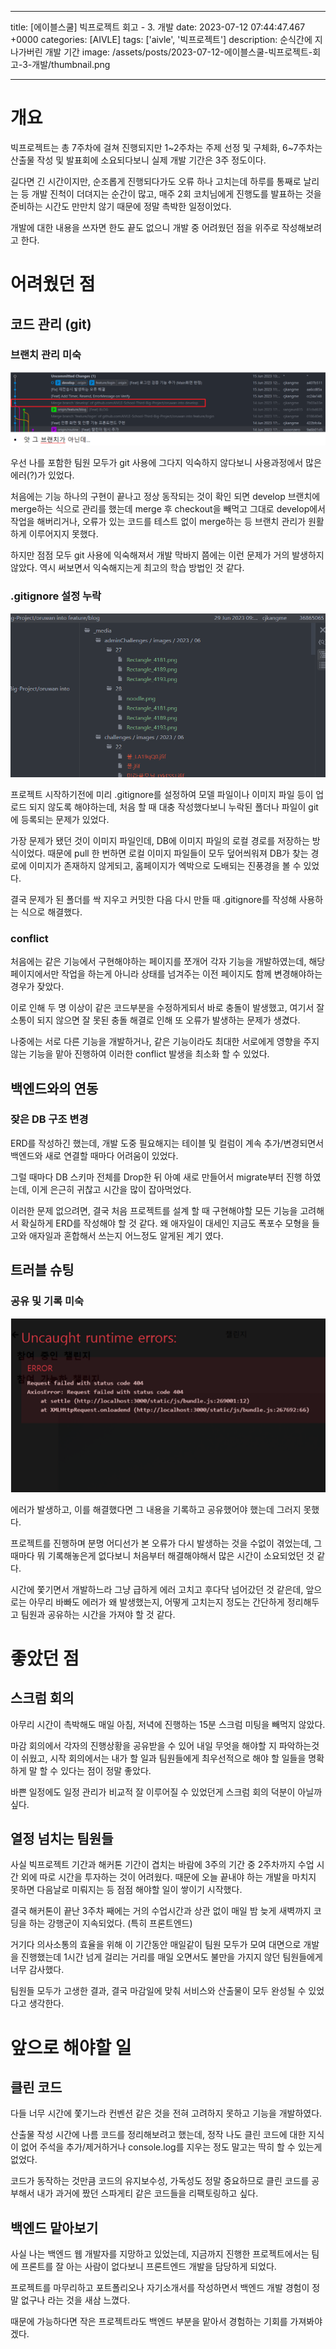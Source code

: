 

---
title: [에이블스쿨] 빅프로젝트 회고 - 3. 개발
date: 2023-07-12 07:44:47.467 +0000
categories: [AIVLE]
tags: ['aivle', '빅프로젝트']
description: 순식간에 지나가버린 개발 기간
image: /assets/posts/2023-07-12-에이블스쿨-빅프로젝트-회고-3-개발/thumbnail.png

---

# 개요

빅프로젝트는 총 7주차에 걸쳐 진행되지만 1~2주차는 주제 선정 및 구체화, 6~7주차는 산출물 작성 및 발표회에 소요되다보니 실제 개발 기간은 3주 정도이다.

길다면 긴 시간이지만, 순조롭게 진행되다가도 오류 하나 고치는데 하루를 통째로 날리는 등 개발 진척이 더뎌지는 순간이 많고, 매주 2회 코치님에게 진행도를 발표하는 것을 준비하는 시간도 만만치 않기 때문에 정말 촉박한 일정이었다.


개발에 대한 내용을 쓰자면 한도 끝도 없으니 개발 중 어려웠던 점을 위주로 작성해보려고 한다.

# 어려웠던 점

## 코드 관리 (git)

### 브랜치 관리 미숙
![img](/assets/posts/2023-07-12-에이블스쿨-빅프로젝트-회고-3-개발/img0.png)

우선 나를 포함한 팀원 모두가 git 사용에 그다지 익숙하지 않다보니 사용과정에서 많은 에러(?)가 있었다.

처음에는 기능 하나의 구현이 끝나고 정상 동작되는 것이 확인 되면 develop 브랜치에 merge하는 식으로 관리를 했는데
merge 후 checkout을 빼먹고 그대로 develop에서 작업을 해버리거나, 오류가 있는 코드를 테스트 없이 merge하는 등 브랜치 관리가 원활하게 이루어지지 못했다.

하지만 점점 모두 git 사용에 익숙해져서 개발 막바지 쯤에는 이런 문제가 거의 발생하지 않았다. 역시 써보면서 익숙해지는게 최고의 학습 방법인 것 같다.

### .gitignore 설정 누락
![img](/assets/posts/2023-07-12-에이블스쿨-빅프로젝트-회고-3-개발/img1.png)

프로젝트 시작하기전에 미리 .gitignore를 설정하여 모델 파일이나 이미지 파일 등이 업로드 되지 않도록 해야하는데, 처음 할 때 대충 작성했다보니 누락된 폴더나 파일이 git에 등록되는 문제가 있었다.

가장 문제가 됐던 것이 이미지 파일인데, DB에 이미지 파일의 로컬 경로를 저장하는 방식이었다.
때문에 pull 한 번하면 로컬 이미지 파일들이 모두 덮어씌워져 DB가 찾는 경로에 이미지가 존재하지 않게되고, 홈페이지가 엑박으로 도배되는 진풍경을 볼 수 있었다.

결국 문제가 된 폴더를 싹 지우고 커밋한 다음 다시 만들 때 .gitignore를 작성해 사용하는 식으로 해결했다.

### conflict

처음에는 같은 기능에서 구현해야하는 페이지를 쪼개어 각자 기능을 개발하였는데, 해당 페이지에서만 작업을 하는게 아니라 상태를 넘겨주는 이전 페이지도 함께 변경해야하는 경우가 잦았다.

이로 인해 두 명 이상이 같은 코드부분을 수정하게되서 바로 충돌이 발생했고, 여기서 잘 소통이 되지 않으면 잘 못된 충돌 해결로 인해 또 오류가 발생하는 문제가 생겼다.

나중에는 서로 다른 기능을 개발하거나, 같은 기능이라도 최대한 서로에게 영향을 주지않는 기능을 맡아 진행하여 이러한 conflict 발생을 최소화 할 수 있었다.

## 백엔드와의 연동

### 잦은 DB 구조 변경

ERD를 작성하긴 했는데, 개발 도중 필요해지는 테이블 및 컬럼이 계속 추가/변경되면서 백엔드와 새로 연결할 때마다 어려움이 있었다.

그럴 때마다 DB 스키마 전체를 Drop한 뒤 아예 새로 만들어서 migrate부터 진행 하였는데, 이게 은근히 귀찮고 시간을 많이 잡아먹었다.

이러한 문제 없으려면, 결국 처음 프로젝트를 설계 할 때 구현해야할 모든 기능을 고려해서 확실하게 ERD를 작성해야 할 것 같다.
왜 애자일이 대세인 지금도 폭포수 모형을 들고와 애자일과 혼합해서 쓰는지 어느정도 알게된 계기 였다.

## 트러블 슈팅

### 공유 및 기록 미숙

![img](/assets/posts/2023-07-12-에이블스쿨-빅프로젝트-회고-3-개발/img2.png)

에러가 발생하고, 이를 해결했다면 그 내용을 기록하고 공유했어야 했는데 그러지 못했다.

프로젝트를 진행하며 분명 어디선가 본 오류가 다시 발생하는 것을 수없이 겪었는데, 그 때마다 뭐 기록해놓은게 없다보니 처음부터 해결해야해서 많은 시간이 소요되었던 것 같다.

시간에 쫓기면서 개발하느라 그냥 급하게 에러 고치고 후다닥 넘어갔던 것 같은데, 앞으로는 아무리 바빠도 에러가 왜 발생했는지, 어떻게 고치는지 정도는 간단하게 정리해두고 팀원과 공유하는 시간을 가져야 할 것 같다.

# 좋았던 점

## 스크럼 회의

아무리 시간이 촉박해도 매일 아침, 저녁에 진행하는 15분 스크럼 미팅을 빼먹지 않았다.

마감 회의에서 각자의 진행상황을 공유받을 수 있어 내일 무엇을 해야할 지 파악하는것이 쉬웠고,
시작 회의에서는 내가 할 일과 팀원들에게 최우선적으로 해야 할 일들을 명확하게 말 할 수 있다는 점이 정말 좋았다.

바쁜 일정에도 일정 관리가 비교적 잘 이루어질 수 있었던게 스크럼 회의 덕분이 아닐까 싶다.

## 열정 넘치는 팀원들

사실 빅프로젝트 기간과 해커톤 기간이 겹치는 바람에 3주의 기간 중 2주차까지 수업 시간 외에 따로 시간을 투자하는 것이 어려웠다. 때문에 오늘 끝내야 하는 개발을 마치지 못하면 다음날로 미뤄지는 등 점점 해야할 일이 쌓이기 시작했다.

결국 해커톤이 끝난 3주차 째에는 거의 수업시간과 상관 없이 매일 밤 늦게 새벽까지 코딩을 하는 강행군이 지속되었다. (특히 프론트엔드)

거기다 의사소통의 효율을 위해 이 기간동안 매일같이 팀원 모두가 모여 대면으로 개발을 진행했는데 1시간 넘게 걸리는 거리를 매일 오면서도 불만을 가지지 않던 팀원들에게 너무 감사했다.

팀원들 모두가 고생한 결과, 결국 마감일에 맞춰 서비스와 산출물이 모두 완성될 수 있었다고 생각한다.

# 앞으로 해야할 일

## 클린 코드

다들 너무 시간에 쫓기느라 컨벤션 같은 것을 전혀 고려하지 못하고 기능을 개발하였다.

산출물 작성 시간에 나름 코드를 정리해보려고 했는데, 정작 나도 클린 코드에 대한 지식이 없어 주석을 추가/제거하거나 console.log를 지우는 정도 말고는 딱히 할 수 있는게 없었다.

코드가 동작하는 것만큼 코드의 유지보수성, 가독성도 정말 중요하므로 클린 코드를 공부해서 내가 과거에 짰던 스파게티 같은 코드들을 리팩토링하고 싶다.

## 백엔드 맡아보기

사실 나는 백엔드 웹 개발자를 지망하고 있었는데, 지금까지 진행한 프로젝트에서는 팀에 프론트를 잘 아는 사람이 없다보니 프론트엔드 개발을 담당하게 되었다.

프로젝트를 마무리하고 포트폴리오나 자기소개서를 작성하면서 백엔드 개발 경험이 정말 없구나 라는 것을 새삼 느꼈다.

때문에 가능하다면 작은 프로젝트라도 백엔드 부분을 맡아서 경험하는 기회를 가져봐야 겠다.

        